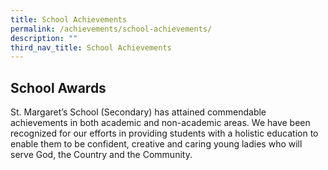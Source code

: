 ```yaml
---
title: School Achievements
permalink: /achievements/school-achievements/
description: ""
third_nav_title: School Achievements
---
```

School Awards
-------------
St. Margaret’s School (Secondary) has attained commendable achievements in both academic and non-academic areas. We have been recognized for our efforts in providing students with a holistic education to enable them to be confident, creative and caring young ladies who will serve God, the Country and the Community.

